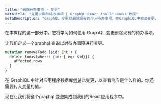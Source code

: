 ```yaml
---
title: "删除待办事项 - 变更"
metaTitle: "变更以删除待办事项 | GraphQL React Apollo Hooks 教程"
metaDescription: "GraphQL 变更以删除现有的个人待办事项。在GraphiQL中尝试变更，通过授权令牌来删除一个待办事项"
---
```


在本教程的这一部分中，您将学习如何使用 GraphQL 变更删除现有的待办事项。

让我们定义一个graphql 查询以对待办事项进行变更。

```graphql
mutation removeTodo ($id: Int!) {
  delete_todos(where: {id: {_eq: $id}}) {
    affected_rows
  }
}
```

在 GraphiQL 中针对应用程序数据库[尝试](https://hasura.io/learn/graphql/graphiql)此变更，以查看响应是什么样的。你还需要传入变量的值。

现在让我们将这个graphql 变更集成到我们的React应用程序中。